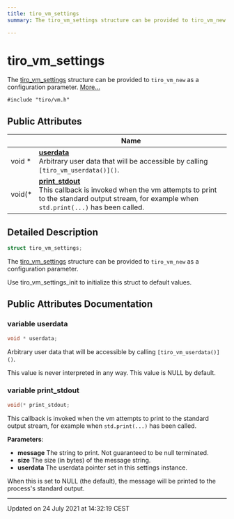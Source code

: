 ```yaml
---
title: tiro_vm_settings
summary: The tiro_vm_settings structure can be provided to tiro_vm_new as a configuration parameter. 

---
```


# tiro_vm_settings



The [tiro_vm_settings]() structure can be provided to `tiro_vm_new` as a configuration parameter.  [More...](#detailed-description)


`#include "tiro/vm.h"`

## Public Attributes

|                | Name           |
| -------------- | -------------- |
| void * | **[userdata](/docs/api/classes/structtiro__vm__settings#variable-userdata)** <br>Arbitrary user data that will be accessible by calling `[tiro_vm_userdata()]()`.  |
| void(* | **[print_stdout](/docs/api/classes/structtiro__vm__settings#variable-print_stdout)** <br>This callback is invoked when the vm attempts to print to the standard output stream, for example when `std.print(...)` has been called.  |

## Detailed Description

```cpp
struct tiro_vm_settings;
```

The [tiro_vm_settings]() structure can be provided to `tiro_vm_new` as a configuration parameter. 

Use tiro_vm_settings_init to initialize this struct to default values. 

## Public Attributes Documentation

### variable userdata

```cpp
void * userdata;
```

Arbitrary user data that will be accessible by calling `[tiro_vm_userdata()]()`. 

This value is never interpreted in any way. This value is NULL by default. 


### variable print_stdout

```cpp
void(* print_stdout;
```

This callback is invoked when the vm attempts to print to the standard output stream, for example when `std.print(...)` has been called. 

**Parameters**: 

  * **message** The string to print. Not guaranteed to be null terminated. 
  * **size** The size (in bytes) of the message string. 
  * **userdata** The userdata pointer set in this settings instance. 


When this is set to NULL (the default), the message will be printed to the process's standard output.


-------------------------------

Updated on 24 July 2021 at 14:32:19 CEST